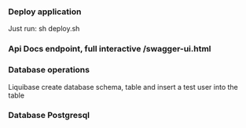 ### Deploy application
Just run: sh deploy.sh

### Api Docs endpoint, full interactive **/swagger-ui.html**

### Database operations
Liquibase create database schema, table and insert a test user into the table

### Database Postgresql

[comment]: Comment
